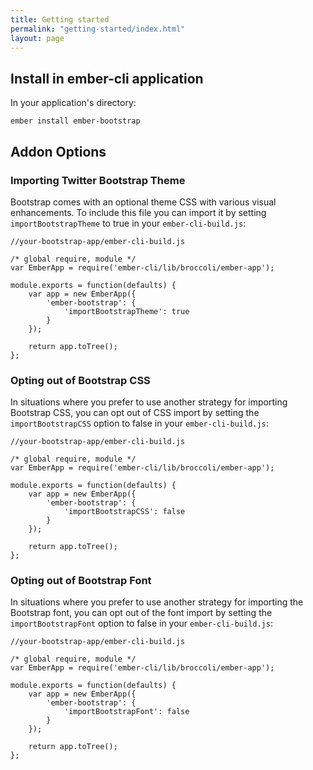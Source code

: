 ```yaml
---
title: Getting started
permalink: "getting-started/index.html"
layout: page
---
```



## Install in ember-cli application

In your application's directory:

    ember install ember-bootstrap

## Addon Options


### Importing Twitter Bootstrap Theme
Bootstrap comes with an optional theme CSS with various visual enhancements. To include this file you can import it by setting `importBootstrapTheme` to true in your `ember-cli-build.js`:

    //your-bootstrap-app/ember-cli-build.js

    /* global require, module */
    var EmberApp = require('ember-cli/lib/broccoli/ember-app');

    module.exports = function(defaults) {
        var app = new EmberApp({
            'ember-bootstrap': {
                'importBootstrapTheme': true
            }
        });

        return app.toTree();
    };


### Opting out of Bootstrap CSS
In situations where you prefer to use another strategy for importing Bootstrap CSS,
you can opt out of CSS import by setting the `importBootstrapCSS` option to false in your `ember-cli-build.js`:

    //your-bootstrap-app/ember-cli-build.js

    /* global require, module */
    var EmberApp = require('ember-cli/lib/broccoli/ember-app');

    module.exports = function(defaults) {
        var app = new EmberApp({
            'ember-bootstrap': {
                'importBootstrapCSS': false
            }
        });

        return app.toTree();
    };


### Opting out of Bootstrap Font
In situations where you prefer to use another strategy for importing the Bootstrap font,
you can opt out of the font import by setting the `importBootstrapFont` option to false in your `ember-cli-build.js`:

    //your-bootstrap-app/ember-cli-build.js

    /* global require, module */
    var EmberApp = require('ember-cli/lib/broccoli/ember-app');

    module.exports = function(defaults) {
        var app = new EmberApp({
            'ember-bootstrap': {
                'importBootstrapFont': false
            }
        });

        return app.toTree();
    };
